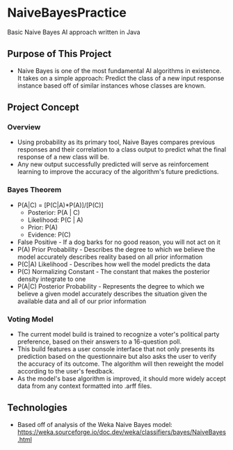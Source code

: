 # NaiveBayesPractice
Basic Naive Bayes AI approach written in Java

## Purpose of This Project
- Naive Bayes is one of the most fundamental AI algorithms in existence. It takes on a simple approach: Predict the class of a new input response instance based off of similar instances whose classes are known.

## Project Concept
### Overview
- Using probability as its primary tool, Naive Bayes compares previous responses and their correlation to a class output to predict what the final response of a new class will be.
- Any new output successfully predicted will serve as reinforcement learning to improve the accuracy of the algorithm's future predictions.

### Bayes Theorem
- P(A|C) = [P(C|A)*P(A)]/[P(C)]
  - Posterior: P(A | C)
  - Likelihood: P(C | A)
  - Prior: P(A)
  - Evidence: P(C)
- False Positive - If a dog barks for no good reason, you will not act on it
- P(A) Prior Probability - Describes the degree to which we believe the model accurately describes reality based on all prior information
- P(C|A) Likelihood - Describes how well the model predicts the data
- P(C) Normalizing Constant - The constant that makes the posterior density integrate to one
- P(A|C) Posterior Probability - Represents the degree to which we believe a given model accurately describes the situation given the available data and all of our prior information

### Voting Model
- The current model build is trained to recognize a voter's political party preference, based on their answers to a 16-question poll.
- This build features a user console interface that not only presents its prediction based on the questionnaire but also asks the user to verify the accuracy of its outcome. The algorithm will then reweight the model according to the user's feedback.
- As the model's base algorithm is improved, it should more widely accept data from any context formatted into .arff files.

## Technologies
- Based off of analysis of the Weka Naive Bayes model: https://weka.sourceforge.io/doc.dev/weka/classifiers/bayes/NaiveBayes.html
